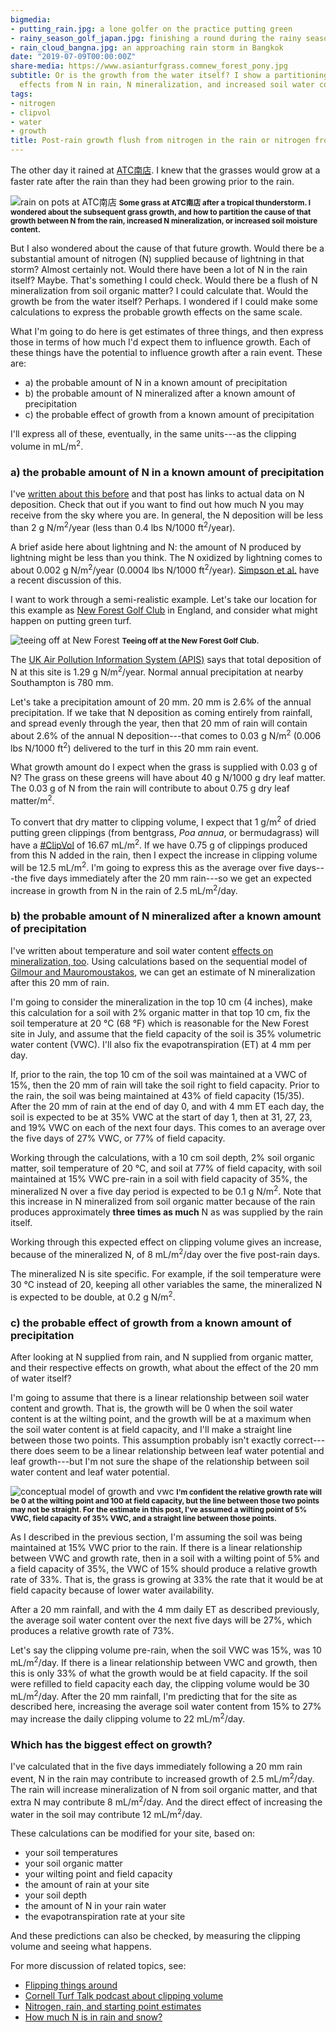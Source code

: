 ```yaml
---
bigmedia:
- putting_rain.jpg: a lone golfer on the practice putting green
- rainy_season_golf_japan.jpg: finishing a round during the rainy season in Japan
- rain_cloud_bangna.jpg: an approaching rain storm in Bangkok
date: "2019-07-09T00:00:00Z"
share-media: https://www.asianturfgrass.comnew_forest_pony.jpg
subtitle: Or is the growth from the water itself? I show a partitioning of the probable
  effects from N in rain, N mineralization, and increased soil water content.
tags:
- nitrogen
- clipvol
- water
- growth
title: Post-rain growth flush from nitrogen in the rain or nitrogen from the soil
---
```


The other day it rained at [ATC南店](https://twitter.com/search?src=typd&q=%23ATC%E5%8D%97%E5%BA%97). I knew that the grasses would grow at a faster rate after the rain than they had been growing prior to the rain.

![rain on pots at ATC南店](atc_minami_rain.jpg)
<small><strong>Some grass at ATC南店 after a tropical thunderstorm. I wondered about the subsequent grass growth, and how to partition the cause of that growth between N from the rain, increased N mineralization, or increased soil moisture content.</strong></small>

But I also wondered about the cause of that future growth. Would there be a substantial amount of nitrogen (N) supplied because of lightning in that storm? Almost certainly not. Would there have been a lot of N in the rain itself? Maybe. That's something I could check. Would there be a flush of N mineralization from soil organic matter? I could calculate that. Would the growth be from the water itself? Perhaps. I wondered if I could make some calculations to express the probable growth effects on the same scale.

What I'm going to do here is get estimates of three things, and then express those in terms of how much I'd expect them to influence growth. Each of these things have the potential to influence growth after a rain event. These are:

* a) the probable amount of N in a known amount of precipitation
* b) the probable amount of N mineralized after a known amount of precipitation
* c) the probable effect of growth from a known amount of precipitation

I'll express all of these, eventually, in the same units---as the clipping volume in mL/m<sup>2</sup>.

### a) the probable amount of N in a known amount of precipitation

I've [written about this before](https://www.blog.asianturfgrass.com/2017/06/how-much-n-is-in-rain-and-snow.html) and that post has links to actual data on N deposition. Check that out if you want to find out how much N you may receive from the sky where you are. In general, the N deposition will be less than 2 g N/m<sup>2</sup>/year (less than 0.4 lbs N/1000 ft<sup>2</sup>/year).

A brief aside here about lightning and N: the amount of N produced by lightning might be less than you think. The N oxidized by lightning comes to about 0.002 g N/m<sup>2</sup>/year (0.0004 lbs N/1000 ft<sup>2</sup>/year). [Simpson et al.](https://agupubs.onlinelibrary.wiley.com/doi/epdf/10.1029/98JD02747) have a recent discussion of this.

I want to work through a semi-realistic example. Let's take our location for this example as [New Forest Golf Club](https://newforestgolfclub.co.uk/) in England, and consider what might happen on putting green turf.

![teeing off at New Forest](new_forest_pony.jpg)
<small><strong>Teeing off at the New Forest Golf Club. </strong></small>

The [UK Air Pollution Information System (APIS)](http://www.apis.ac.uk/) says that total deposition of N at this site is 1.29 g N/m<sup>2</sup>/year. Normal annual precipitation at nearby Southampton is 780 mm. 

Let's take a precipitation amount of 20 mm. 20 mm is 2.6% of the annual precipitation. If we take that N deposition as coming entirely from rainfall, and spread evenly through the year, then that 20 mm of rain will contain about 2.6% of the annual N deposition---that comes to 0.03 g N/m<sup>2</sup> (0.006 lbs N/1000 ft<sup>2</sup>) delivered to the turf in this 20 mm rain event.

What growth amount do I expect when the grass is supplied with 0.03 g of N? The grass on these greens will have about 40 g N/1000 g dry leaf matter. The 0.03 g of N from the rain will contribute to about 0.75 g dry leaf matter/m<sup>2</sup>. 

To convert that dry matter to clipping volume, I expect that 1 g/m<sup>2</sup> of dried putting green clippings (from bentgrass, *Poa annua*, or bermudagrass) will have a [#ClipVol](https://twitter.com/search?src=typd&q=%23clipvol) of 16.67 mL/m<sup>2</sup>. If we have 0.75 g of clippings produced from this N added in the rain, then I expect the increase in clipping volume will be 12.5 mL/m<sup>2</sup>. I'm going to express this as the average over five days---the five days immediately after the 20 mm rain---so we get an expected increase in growth from N in the rain of 2.5 mL/m<sup>2</sup>/day.

### b) the probable amount of N mineralized after a known amount of precipitation

I've written about temperature and soil water content [effects on mineralization, too](https://www.asianturfgrass.com/2018-09-12-nitrogen-rain-starting-point-estimates/). Using calculations based on the sequential model of [Gilmour and Mauromoustakos](https://dl.sciencesocieties.org/publications/sssaj/abstracts/75/1/317), we can get an estimate of N mineralization after this 20 mm of rain.

I'm going to consider the mineralization in the top 10 cm (4 inches), make this calculation for a soil with 2% organic matter in that top 10 cm, fix the soil temperature at 20 °C (68 °F) which is reasonable for the New Forest site in July, and assume that the field capacity of the soil is 35% volumetric water content (VWC). I'll also fix the evapotranspiration (ET) at 4 mm per day. 

If, prior to the rain, the top 10 cm of the soil was maintained at a VWC of 15%, then the 20 mm of rain will take the soil right to field capacity. Prior to the rain, the soil was being maintained at 43% of field capacity (15/35). After the 20 mm of rain at the end of day 0, and with 4 mm ET each day, the soil is expected to be at 35% VWC at the start of day 1, then at 31, 27, 23, and 19% VWC on each of the next four days. This comes to an average over the five days of 27% VWC, or 77% of field capacity.

Working through the calculations, with a 10 cm soil depth, 2% soil organic matter, soil temperature of 20 °C, and soil at 77% of field capacity, with soil maintained at 15% VWC pre-rain in a soil with field capacity of 35%, the mineralized N over a five day period is expected to be 0.1 g N/m<sup>2</sup>. Note that this increase in N mineralized from soil organic matter because of the rain produces approximately **three times as much** N as was supplied by the rain itself. 

Working through this expected effect on clipping volume gives an increase, because of the mineralized N, of 8 mL/m<sup>2</sup>/day over the five post-rain days.

The mineralized N is site specific. For example, if the soil temperature were 30 °C instead of 20, keeping all other variables the same, the mineralized N is expected to be double, at 0.2 g N/m<sup>2</sup>.

### c) the probable effect of growth from a known amount of precipitation

After looking at N supplied from rain, and N supplied from organic matter, and their respective effects on growth, what about the effect of the 20 mm of water itself?

I'm going to assume that there is a linear relationship between soil water content and growth. That is, the growth will be 0 when the soil water content is at the wilting point, and the growth will be at a maximum when the soil water content is at field capacity, and I'll make a straight line between those two points. This assumption probably isn't exactly correct---there does seem to be a linear relationship between leaf water potential and leaf growth---but I'm not sure the shape of the relationship between soil water content and leaf water potential. 

![conceptual model of growth and vwc](conceptual_vwc_grass_growth.png)
<small><strong>I'm confident the relative growth rate will be 0 at the wilting point and 100 at field capacity, but the line between those two points may not be straight. For the estimate in this post, I've assumed a wilting point of 5% VWC, field capacity of 35% VWC, and a straight line between those points.</strong></small>

As I described in the previous section, I'm assuming the soil was being maintained at 15% VWC prior to the rain. If there is a linear relationship between VWC and growth rate, then in a soil with a wilting point of 5% and a field capacity of 35%, the VWC of 15% should produce a relative growth rate of 33%. That is, the grass is growing at 33% the rate that it would be at field capacity because of lower water availability.

After a 20 mm rainfall, and with the 4 mm daily ET as described previously, the average soil water content over the next five days will be 27%, which produces a relative growth rate of 73%.

Let's say the clipping volume pre-rain, when the soil VWC was 15%, was 10 mL/m<sup>2</sup>/day. If there is a linear relationship between VWC and growth, then this is only 33% of what the growth would be at field capacity. If the soil were refilled to field capacity each day, the clipping volume would be 30 mL/m<sup>2</sup>/day. After the 20 mm rainfall, I'm predicting that for the site as described here, increasing the average soil water content from 15% to 27% may increase the daily clipping volume to 22 mL/m<sup>2</sup>/day.

### Which has the biggest effect on growth?

I've calculated that in the five days immediately following a 20 mm rain event, N in the rain may contribute to increased growth of 2.5 mL/m<sup>2</sup>/day. The rain will increase mineralization of N from soil organic matter, and that extra N may contribute 8 mL/m<sup>2</sup>/day. And the direct effect of increasing the water in the soil may contribute 12 mL/m<sup>2</sup>/day.

These calculations can be modified for your site, based on:

* your soil temperatures
* your soil organic matter
* your wilting point and field capacity
* the amount of rain at your site
* your soil depth
* the amount of N in your rain water
* the evapotranspiration rate at your site

And these predictions can also be checked, by measuring the clipping volume and seeing what happens. 

For more discussion of related topics, see:

* [Flipping things around](https://www.asianturfgrass.com/2017-09-15-flipping-things-around/)
* [Cornell Turf Talk podcast about clipping volume](http://www.hort.cornell.edu/turf/podcast/turf-talk20190310.mp3)
* [Nitrogen, rain, and starting point estimates](https://www.asianturfgrass.com/2018-09-12-nitrogen-rain-starting-point-estimates/)
* [How much N is in rain and snow?](https://www.blog.asianturfgrass.com/2017/06/how-much-n-is-in-rain-and-snow.html)

